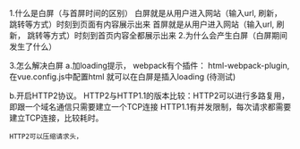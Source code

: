 1.什么是白屏（与首屏时间的区别）
  白屏就是从用户进入网站（输入url, 刷新， 跳转等方式）时刻到页面有内容展示出来
  首屏就是从用户进入网站（输入url, 刷新， 跳转等方式）时刻到首页内容全都展示出来
2.为什么会产生白屏（白屏期间发生了什么）

3.怎么解决白屏
  a.加loading提示， webpack有个插件： html-webpack-plugin,在vue.config.js中配置html
  就可以在白屏是插入loading (待测试)

  b.开启HTTP2协议。
    HTTP2与HTTP1.1的版本比较：HTTP2可以进行多路复用，即跟一个域名通信只需要建立一个TCP连接
    HTTP1.1有并发限制，每次请求都需要建立TCP连接，比较耗时。

    HTTP2可以压缩请求头，